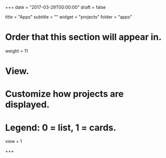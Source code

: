 +++
date = "2017-03-29T00:00:00"
draft = false

title = "Apps"
subtitle = ""
widget = "projects"
folder = "apps"

# Order that this section will appear in.
weight = 11

# View.
# Customize how projects are displayed.
# Legend: 0 = list, 1 = cards.
view = 1

+++

